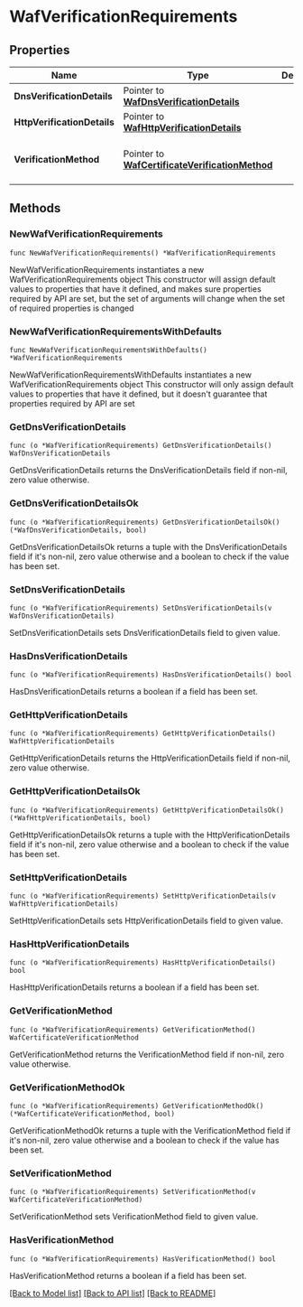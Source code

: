 # WafVerificationRequirements

## Properties

Name | Type | Description | Notes
------------ | ------------- | ------------- | -------------
**DnsVerificationDetails** | Pointer to [**WafDnsVerificationDetails**](wafDnsVerificationDetails.md) |  | [optional] 
**HttpVerificationDetails** | Pointer to [**WafHttpVerificationDetails**](wafHttpVerificationDetails.md) |  | [optional] 
**VerificationMethod** | Pointer to [**WafCertificateVerificationMethod**](wafCertificateVerificationMethod.md) |  | [optional] [default to "DNS"]

## Methods

### NewWafVerificationRequirements

`func NewWafVerificationRequirements() *WafVerificationRequirements`

NewWafVerificationRequirements instantiates a new WafVerificationRequirements object
This constructor will assign default values to properties that have it defined,
and makes sure properties required by API are set, but the set of arguments
will change when the set of required properties is changed

### NewWafVerificationRequirementsWithDefaults

`func NewWafVerificationRequirementsWithDefaults() *WafVerificationRequirements`

NewWafVerificationRequirementsWithDefaults instantiates a new WafVerificationRequirements object
This constructor will only assign default values to properties that have it defined,
but it doesn't guarantee that properties required by API are set

### GetDnsVerificationDetails

`func (o *WafVerificationRequirements) GetDnsVerificationDetails() WafDnsVerificationDetails`

GetDnsVerificationDetails returns the DnsVerificationDetails field if non-nil, zero value otherwise.

### GetDnsVerificationDetailsOk

`func (o *WafVerificationRequirements) GetDnsVerificationDetailsOk() (*WafDnsVerificationDetails, bool)`

GetDnsVerificationDetailsOk returns a tuple with the DnsVerificationDetails field if it's non-nil, zero value otherwise
and a boolean to check if the value has been set.

### SetDnsVerificationDetails

`func (o *WafVerificationRequirements) SetDnsVerificationDetails(v WafDnsVerificationDetails)`

SetDnsVerificationDetails sets DnsVerificationDetails field to given value.

### HasDnsVerificationDetails

`func (o *WafVerificationRequirements) HasDnsVerificationDetails() bool`

HasDnsVerificationDetails returns a boolean if a field has been set.

### GetHttpVerificationDetails

`func (o *WafVerificationRequirements) GetHttpVerificationDetails() WafHttpVerificationDetails`

GetHttpVerificationDetails returns the HttpVerificationDetails field if non-nil, zero value otherwise.

### GetHttpVerificationDetailsOk

`func (o *WafVerificationRequirements) GetHttpVerificationDetailsOk() (*WafHttpVerificationDetails, bool)`

GetHttpVerificationDetailsOk returns a tuple with the HttpVerificationDetails field if it's non-nil, zero value otherwise
and a boolean to check if the value has been set.

### SetHttpVerificationDetails

`func (o *WafVerificationRequirements) SetHttpVerificationDetails(v WafHttpVerificationDetails)`

SetHttpVerificationDetails sets HttpVerificationDetails field to given value.

### HasHttpVerificationDetails

`func (o *WafVerificationRequirements) HasHttpVerificationDetails() bool`

HasHttpVerificationDetails returns a boolean if a field has been set.

### GetVerificationMethod

`func (o *WafVerificationRequirements) GetVerificationMethod() WafCertificateVerificationMethod`

GetVerificationMethod returns the VerificationMethod field if non-nil, zero value otherwise.

### GetVerificationMethodOk

`func (o *WafVerificationRequirements) GetVerificationMethodOk() (*WafCertificateVerificationMethod, bool)`

GetVerificationMethodOk returns a tuple with the VerificationMethod field if it's non-nil, zero value otherwise
and a boolean to check if the value has been set.

### SetVerificationMethod

`func (o *WafVerificationRequirements) SetVerificationMethod(v WafCertificateVerificationMethod)`

SetVerificationMethod sets VerificationMethod field to given value.

### HasVerificationMethod

`func (o *WafVerificationRequirements) HasVerificationMethod() bool`

HasVerificationMethod returns a boolean if a field has been set.


[[Back to Model list]](../README.md#documentation-for-models) [[Back to API list]](../README.md#documentation-for-api-endpoints) [[Back to README]](../README.md)


